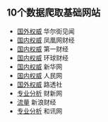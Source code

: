 ## 10个数据爬取基础网站 ##

* [国外权威](https://wallstreetcn.com/) 华尔街见闻
* [国内权威](http://finance.ifeng.com/) 凤凰网财经
* [国内权威](https://www.yicai.com/) 第一财经
* [国内权威](http://finance.huanqiu.com/) 环球财经
* [国内权威](http://www.news.cn/) 新华网
* [国内权威](http://www.people.com.cn/) 人民网
* [国外权威](http://www.lutoushe.org/) 路透社
* [专业分析](http://www.caixin.com/) 财新网
* [流量](https://finance.sina.com.cn/) 新浪财经
* [专业分析](http://www.hexun.com/) 和讯网